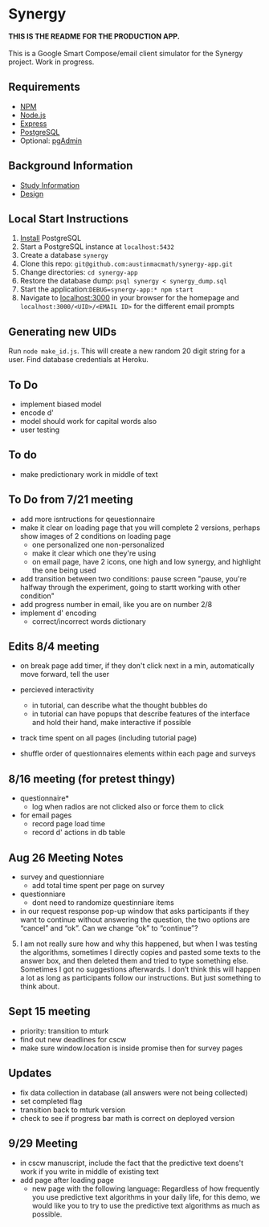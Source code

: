 # Synergy
**THIS IS THE README FOR THE PRODUCTION APP.**<br><br>
This is a Google Smart Compose/email client simulator for the Synergy project. Work in progress.

## Requirements
* [NPM](https://www.npmjs.com/)
* [Node.js](https://nodejs.org/en/)
* [Express](https://expressjs.com/)
* [PostgreSQL](https://www.postgresql.org/)
* Optional: [pgAdmin](https://www.pgadmin.org/)

## Background Information
* [Study Information](https://docs.google.com/document/d/1pITKxX8v58MLusvwPeIaSM7F8YYrLQISV1gCkjubNV0)
* [Design](https://docs.google.com/document/d/1poJQO2GKQ6j3X6-B_ka_6YI4fTV3rGEd9f98XrYKm0M)

## Local Start Instructions
1. [Install](https://www.postgresql.org/download/) PostgreSQL
2. Start a PostgreSQL instance at `localhost:5432`
3. Create a database `synergy` 
4. Clone this repo: `git@github.com:austinmacmath/synergy-app.git`
5. Change directories: `cd synergy-app`
6. Restore the database dump: `psql synergy < synergy_dump.sql`
7. Start the application:`DEBUG=synergy-app:* npm start`
8. Navigate to [localhost:3000](http://localhost:3000) in your browser for the homepage and `localhost:3000/<UID>/<EMAIL ID>` for the different email prompts

## Generating new UIDs
Run `node make_id.js`. This will create a new random 20 digit string for a user. Find database credentials at Heroku.

## To Do
* implement biased model
* encode d'
* model should work for capital words also
* user testing

## To do 
* make predictionary work in middle of text

## To Do from 7/21 meeting
* add more isntructions for qeuestionnaire
* make it clear on loading page that you will complete 2 versions, perhaps show images of 2 conditions on loading page
    * one personalized one non-personalized
    * make it clear which one they're using
    * on email page, have 2 icons, one high and low synergy, and highlight the one being used
* add transition between two conditions: pause screen "pause, you're halfway through the experiment, going to startt working with other condition"
* add progress number in email, like you are on number 2/8
* implement d' encoding
    * correct/incorrect words dictionary


## Edits 8/4 meeting
* on break page add timer, if they don't click next in a min, automatically move forward, tell the user
* percieved interactivity
    * in tutorial, can describe what the thought bubbles do 
    * in tutorial can have popups that describe features of the interface and hold their hand, make interactive if possible
* track time spent on all pages (including tutorial page)


* shuffle order of questionnaires elements within each page and surveys


## 8/16 meeting (for pretest thingy)
* questionnaire*
    * log when radios are not clicked also or force them to click
* for email pages
    * record page load time
    * record d' actions in db table

## Aug 26 Meeting Notes
* survey and questionniare
    * add total time spent per page on survey
* questionniare
    * dont need to randomize questinniare items
* in our request response pop-up window that asks participants if they want to continue without answering the question, the two options are “cancel” and “ok”. Can we change “ok” to “continue”?
5. I am not really sure how and why this happened, but when I was testing the algorithms, sometimes I directly copies and pasted some texts to the answer box, and then deleted them and tried to type something else. Sometimes I got no suggestions afterwards. I don’t think this will happen a lot as long as participants follow our instructions. But just something to think about.

## Sept 15 meeting
* priority: transition to mturk
* find out new deadlines for cscw
* make sure window.location is inside promise then for survey pages

## Updates
* fix data collection in database (all answers were not being collected)
* set completed flag
* transition back to mturk version
* check to see if progress bar math is correct on deployed version

## 9/29 Meeting
* in cscw manuscript, include the fact that the predictive text doens't work if you write in middle of existing text
* add page after loading page
    * new page with the following language: Regardless of how frequently you use predictive text algorithms in your daily life, for this demo, we would like you to try to use the predictive text algorithms as much as possible.

